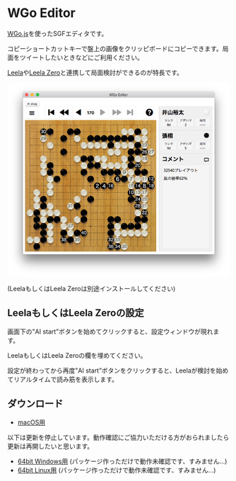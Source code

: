 # WGo Editor
[WGo.js](http://wgo.waltheri.net/)を使ったSGFエディタです。

コピーショートカットキーで盤上の画像をクリッピボードにコピーできます。局面をツイートしたいときなどにご利用ください。

[Leela](https://www.sjeng.org/leela.html)や[Leela Zero](https://github.com/gcp/leela-zero)と連携して局面検討ができるのが特長です。

![スクリーンショット](screenshot.png)

(LeelaもしくはLeela Zeroは別途インストールしてください)

## LeelaもしくはLeela Zeroの設定
画面下の"AI start”ボタンを始めてクリックすると、設定ウィンドウが現れます。

LeelaもしくはLeela Zeroの欄を埋めてください。

設定が終わってから再度"AI start”ボタンをクリックすると、Leelaが検討を始めてリアルタイムで読み筋を表示します。

## ダウンロード

- [macOS用](https://github.com/y-ich/wgo-editor/releases/download/v0.2.0/wgo-editor.mac-x64.zip)

以下は更新を停止しています。動作確認にご協力いただける方がおられましたら更新は再開したいと思います。
- [64bit Windows用](https://github.com/y-ich/wgo-editor/releases/download/v0.1.0/wgo-editor.win-x64.zip) (パッケージ作っただけで動作未確認です、すみません…)
- [64bit Linux用](https://github.com/y-ich/wgo-editor/releases/download/v0.1.0/wgo-editor.linux-x64.zip) (パッケージ作っただけで動作未確認です、すみません…)
